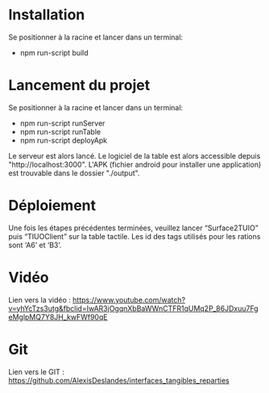 # Installation

Se positionner à la racine et lancer dans un terminal:
* npm run-script build

# Lancement du projet

Se positionner à la racine et lancer dans un terminal:
* npm run-script runServer
* npm run-script runTable
* npm run-script deployApk

Le serveur est alors lancé.
Le logiciel de la table est alors accessible depuis "http://localhost:3000".
L'APK (fichier android pour installer une application) est trouvable dans le dossier "./output".

# Déploiement

Une fois les étapes précédentes terminées, veuillez lancer “Surface2TUIO” puis “TIUOClient” sur la table tactile.
Les id des tags utilisés pour les rations sont ‘A6’ et ‘B3’.

# Vidéo

Lien vers la vidéo : https://www.youtube.com/watch?v=yhYcTzs3utg&fbclid=IwAR3jOgqnXbBaWWnCTFR1qUMq2P_86JDxuu7FgeMglpMQ7Y8JH_kwFWf90qE

# Git

Lien vers le GIT : https://github.com/AlexisDeslandes/interfaces_tangibles_reparties

